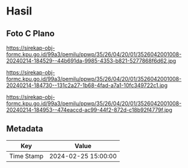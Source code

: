 # Hasil

## Foto C Plano

https://sirekap-obj-formc.kpu.go.id/99a3/pemilu/ppwp/35/26/04/20/01/3526042001008-20240214-184529--44b691da-9985-4353-b821-5277868f6d62.jpg

https://sirekap-obj-formc.kpu.go.id/99a3/pemilu/ppwp/35/26/04/20/01/3526042001008-20240214-184730--131c2a27-1b68-4fad-a7a1-10fc349722c1.jpg

https://sirekap-obj-formc.kpu.go.id/99a3/pemilu/ppwp/35/26/04/20/01/3526042001008-20240214-184953--474eaccd-ac99-44f2-872d-c18b92f4779f.jpg


## Metadata

| Key        | Value               |
| ---------- | ------------------- |
| Time Stamp | 2024-02-25 15:00:00 |



